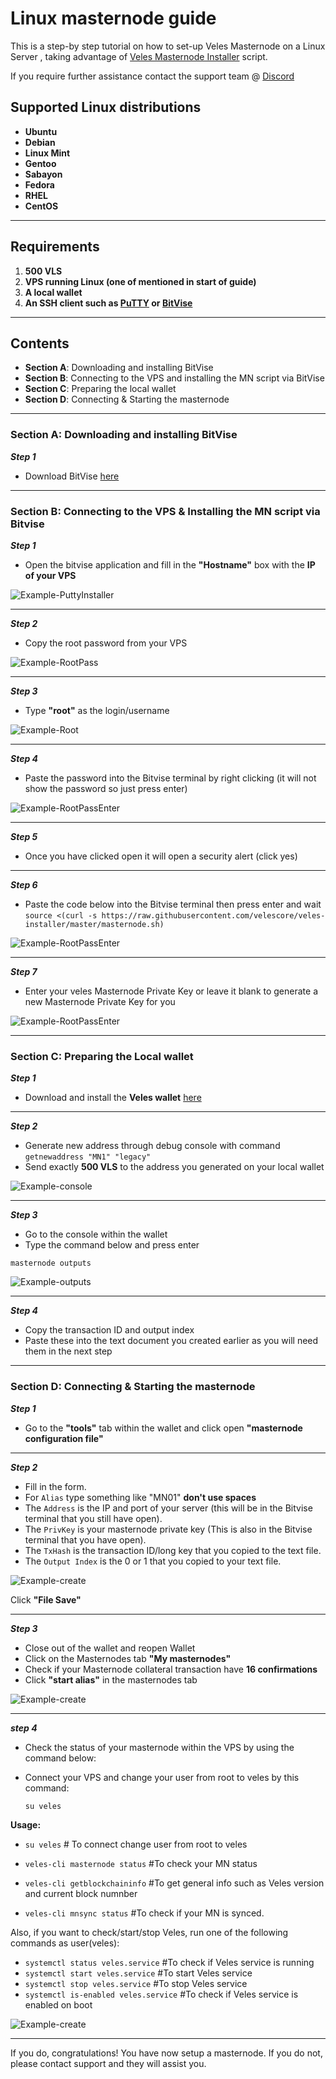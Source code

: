 # Linux masternode guide 

This is a step-by step tutorial on how to set-up Veles Masternode on a Linux Server , taking advantage of [Veles Masternode Installer](https://github.com/Velescore/veles-masternode-install) script.

If you require further assistance contact the support team @ [Discord](https://discord.gg/P528fGg)

## Supported Linux distributions
* **Ubuntu**
* **Debian**
* **Linux Mint**
* **Gentoo**
* **Sabayon**
* **Fedora**
* **RHEL**
* **CentOS**
***
## Requirements
1) **500 VLS**  
2) **VPS running Linux (one of mentioned in start of guide)**  
3) **A local wallet**  
4) **An SSH client such as [PuTTY](https://the.earth.li/~sgtatham/putty/0.72/w64/putty-64bit-0.72-installer.msi) or [BitVise](https://dl.bitvise.com/BvSshClient-Inst.exe)**  
***
## Contents
* **Section A**: Downloading and installing BitVise
* **Section B**: Connecting to the VPS and installing the MN script via BitVise
* **Section C**: Preparing the local wallet
* **Section D**: Connecting & Starting the masternode
***

### Section A: Downloading and installing BitVise

***Step 1***
* Download BitVise [here](https://dl.bitvise.com/BvSshClient-Inst.exe)

***

### Section B: Connecting to the VPS & Installing the MN script via Bitvise


***Step 1***
* Open the bitvise application and fill in the **"Hostname"** box with the **IP of your VPS**

![Example-PuttyInstaller](https://i.imgur.com/vkN1alC.png)
***

***Step 2***
* Copy the root password from your VPS

![Example-RootPass](https://i.imgur.com/JnXQXav.png)
***

***Step 3***
* Type **"root"** as the login/username

![Example-Root](https://i.imgur.com/11GMkvA.png)
***

***Step 4*** 
* Paste the password into the Bitvise terminal by right clicking (it will not show the password so just press enter)

![Example-RootPassEnter](https://i.imgur.com/zVhOAKu.png)
***

***Step 5*** 
* Once you have clicked open it will open a security alert (click yes) 

***

***Step 6***
* Paste the code below into the Bitvise terminal then press enter and wait
`source <(curl -s https://raw.githubusercontent.com/velescore/veles-installer/master/masternode.sh)`

![Example-RootPassEnter](https://i.imgur.com/oOrVgXI.png?1)
***

***Step 7***
* Enter your veles Masternode Private Key or leave it blank to generate a new Masternode Private Key for you

![Example-RootPassEnter](https://i.imgur.com/Xcbcslv.png?1)
***

### Section C: Preparing the Local wallet

***Step 1***
* Download and install the **Veles wallet** [here](https://veles.network/download.en.html)

***

***Step 2***
* Generate new address through debug console with command 
`getnewaddress "MN1" "legacy"` 
* Send exactly **500 VLS** to the address you generated on your local wallet

![Example-console](https://i.imgur.com/PYAnCaX.png)
***

***Step 3***
* Go to the console within the wallet 
* Type the command below and press enter 

`masternode outputs` 

![Example-outputs](https://i.imgur.com/FvWbqti.png)
***

***Step 4***
* Copy the transaction ID and output index
* Paste these into the text document you created earlier as you will need them in the next step

***

### Section D: Connecting & Starting the masternode 

***Step 1***
* Go to the **"tools"** tab within the wallet and click open **"masternode configuration file"** 

***

***Step 2***

* Fill in the form. 
* For `Alias` type something like "MN01" **don't use spaces**
* The `Address` is the IP and port of your server (this will be in the Bitvise terminal that you still have open).
* The `PrivKey` is your masternode private key (This is also in the Bitvise terminal that you have open).
* The `TxHash` is the transaction ID/long key that you copied to the text file.
* The `Output Index` is the 0 or 1 that you copied to your text file.

![Example-create](https://i.imgur.com/rLcd0gl.png?1)

Click **"File Save"**

***

***Step 3***
* Close out of the wallet and reopen Wallet
* Click on the Masternodes tab **"My masternodes"**
* Check if your Masternode collateral transaction have **16 confirmations**
* Click **"start alias"** in the masternodes tab

![Example-create](https://i.imgur.com/y5pAkqi.png)


***

***step 4***
* Check the status of your masternode within the VPS by using the command below:
* Connect your VPS and change your user from root to veles by this command:
  
  `su veles`
  
 **Usage:**

* `su veles` # To connect change user from root to veles

* `veles-cli masternode status` #To check your MN status
* `veles-cli getblockchaininfo` #To get general info such as Veles version and current block numnber
* `veles-cli mnsync status` #To check if your MN is synced.

Also, if you want to check/start/stop Veles, run one of the following commands as user(veles):

* `systemctl status veles.service` #To check if Veles service is running
* `systemctl start veles.service` #To start Veles service
* `systemctl stop veles.service` #To stop Veles service
* `systemctl is-enabled veles.service` #To check if Veles service is enabled on boot

![Example-create](https://i.imgur.com/exyldVP.png?1)
***

If you do, congratulations! You have now setup a masternode. If you do not, please contact support and they will assist you.  
